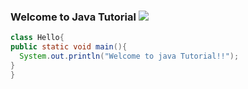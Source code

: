 ### Welcome to Java Tutorial ![](C:\Users\mochi\OneDrive\Desktop\java\download.png)


```java
class Hello{
public static void main(){
  System.out.println("Welcome to java Tutorial!!");
}
}

